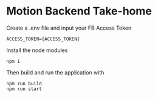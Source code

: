 # Motion Backend Take-home

Create a .env file and input your FB Access Token

```
ACCESS_TOKEN={ACCESS_TOKEN}
```
Install the node modules
```
npm i
```
Then build and run the application with
```
npm run build
npm run start
```
